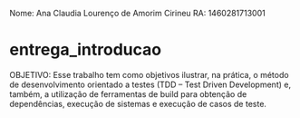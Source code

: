 Nome: Ana Claudia Lourenço de Amorim Cirineu
RA: 1460281713001

# entrega_introducao
OBJETIVO: Esse trabalho tem como objetivos ilustrar, na prática, o método de desenvolvimento orientado a testes (TDD – Test Driven Development) e, também, a utilização de ferramentas de build para obtenção de dependências, execução de sistemas e execução de casos de teste. 